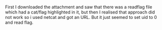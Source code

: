 First I downloaded the attachment and saw that there was a readflag file which had a cat/flag highlighted in it, but then I realised that approach did not work so i used netcat and got an URL. But it just seemed to set uid to 0 and read flag.
